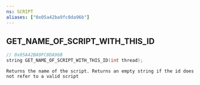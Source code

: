 ```yaml
---
ns: SCRIPT
aliases: ["0x05a42ba9fc8da96b"]
---
```

## GET_NAME_OF_SCRIPT_WITH_THIS_ID

```c
// 0x05A42BA9FC8DA96B
string GET_NAME_OF_SCRIPT_WITH_THIS_ID(int thread);
```

```
Returns the name of the script. Returns an empty string if the id does not refer to a valid script
```
